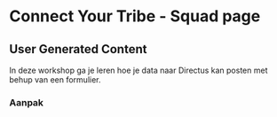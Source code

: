 
# Connect Your Tribe - Squad page

## User Generated Content
In deze workshop ga je leren hoe je data naar Directus kan posten met behup van een formulier.

### Aanpak

<!--
Volgende technische stap die ik studenten wil leren: iets met query parameters voor GET requests. 

**Volgende week dan forms, POST en de parallel naar query params voor POST requests.**

Kunnen we morgen oefenen met de query parameters/filters van Directus zelf (wat opdrachten aan de hand van de documentatie van Directus), 

en dan woensdag oefenen met query params in hun eigen routes toevoegen en gebruiken?

-->

